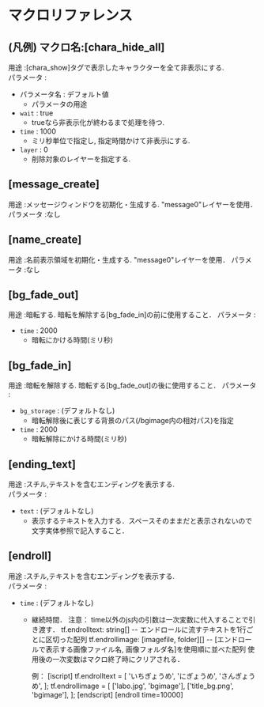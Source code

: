 # マクロリファレンス

## (凡例) マクロ名:[chara_hide_all]  

用途 :[chara_show]タグで表示したキャラクターを全て非表示にする.  
パラメータ :

- パラメータ名 : デフォルト値
  - パラメータの用途
- `wait` : true
  - trueなら非表示化が終わるまで処理を待つ.
- `time` : 1000
  - ミリ秒単位で指定し, 指定時間かけて非表示にする.
- `layer` : 0
  - 削除対象のレイヤーを指定する.

## [message_create]

用途 :メッセージウィンドウを初期化・生成する.  "message0"レイヤーを使用．
パラメータ :なし

## [name_create]

用途 :名前表示領域を初期化・生成する.  "message0"レイヤーを使用．
パラメータ :なし

## [bg_fade_out]

用途 :暗転する. 暗転を解除する[bg_fade_in]の前に使用すること．
パラメータ :

- `time` : 2000
  - 暗転にかける時間(ミリ秒)

## [bg_fade_in]

用途 :暗転を解除する. 暗転する[bg_fade_out]の後に使用すること．
パラメータ :

- `bg_storage` : (デフォルトなし)
  - 暗転解除後に表じする背景のパス(/bgimage内の相対パス)を指定
- `time` : 2000
  - 暗転解除にかける時間(ミリ秒)

## [ending_text]  

用途 :スチル,テキストを含むエンディングを表示する.  
パラメータ :

- `text` : (デフォルトなし)
  - 表示するテキストを入力する．スペースそのままだと表示されないので文字実体参照で記入すること．

## [endroll]

用途 :スチル,テキストを含むエンディングを表示する.  
パラメータ :

- `time` : (デフォルトなし)
  - 継続時間．
注意：
    time以外のjs内の引数は一次変数に代入することで引き渡す．
    tf.endrolltext: string[] -- エンドロールに流すテキストを1行ごとに区切った配列
    tf.endrollimage: [imagefile, folder][] -- [エンドロールで表示する画像ファイル名, 画像フォルダ名]を使用順に並べた配列
    使用後の一次変数はマクロ終了時にクリアされる．

    例：
    [iscript]
    tf.endrolltext = [
        'いちぎょうめ',
        'にぎょうめ',
        'さんぎょうめ',
    ];
    tf.endrollimage = [
        ['labo.jpg', 'bgimage'],
        ['title_bg.png', 'bgimage'],
    ];
    [endscript]
    [endroll time=10000]
